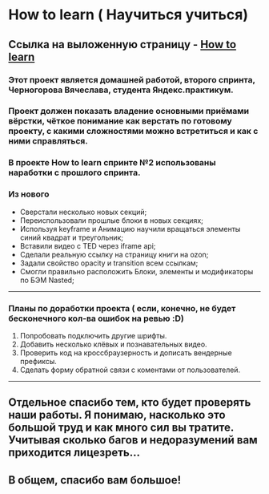 # How to learn ( Научиться учиться)

## Ссылка на выложенную страницу - [How to learn](https://chernoslava.github.io/how-to-learn/)
### Этот проект является домашней работой, второго спринта, Черногорова Вячеслава, студента Яндекс.практикум.


### Проект должен показать владение основными приёмами вёрстки, чёткое понимание как верстать по готовому проекту, с какими сложностями можно встретиться и как с ними справляться.


### В проекте How to learn спринте №2 использованы наработки с прошлого спринта.

### Из нового
* Сверстали несколько новых секций;
* Переиспользовали прошлые блоки в новых секциях;
* Используя keyframe и Анимацию научили вращаться элементы синий квадрат и треугольник;
* Вставили видео с TED через iframe api;
* Сделали реальную ссылку на страницу книги на ozon;
* Задали свойство opacity и transition всем ссылкам;
* Смогли правильно расположить Блоки, элементы и модификаторы по БЭМ Nasted;


---


### Планы по доработки проекта ( если, конечно, не будет бесконечного кол-ва ошибок на ревью :D)
1. Попробовать подключить другие шрифты.
2. Добавить несколько клёвых и познавательных видео.
3. Проверить код на кроссбраузерность и дописать вендерные префиксы.
4. Сделать форму обратной связи с коментами от пользователей.


---


## Отдельное спасибо тем, кто будет проверять наши работы. Я понимаю, насколько это большой труд и как много сил вы тратите. Учитывая сколько багов и недоразумений вам приходится лицезреть...
## В общем, спасибо вам большое!
